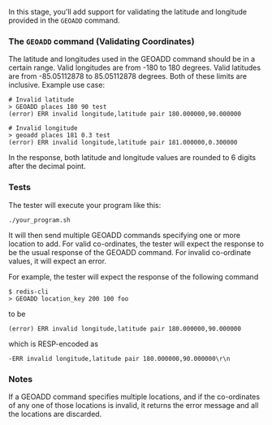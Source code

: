 In this stage, you'll add support for validating the latitude and longitude provided in the `GEOADD` command.

### The `GEOADD` command (Validating Coordinates)
The latitude and longitudes used in the GEOADD command should be in a certain range. Valid longitudes are from -180 to 180 degrees. Valid latitudes are from -85.05112878 to 85.05112878 degrees. Both of these limits are inclusive.
Example use case:

```
# Invalid latitude
> GEOADD places 180 90 test
(error) ERR invalid longitude,latitude pair 180.000000,90.000000

# Invalid longitude
> geoadd places 181 0.3 test
(error) ERR invalid longitude,latitude pair 181.000000,0.300000
```

In the response, both latitude and longitude values are  rounded to 6 digits after the decimal point.

### Tests
The tester will execute your program like this:
```
./your_program.sh
```
It will then send multiple GEOADD commands specifying one or more location to add. For valid co-ordinates, the tester will expect the response to be the usual response of the GEOADD command. For invalid co-ordinate values, it will expect an error.


For example, the tester will expect the response of the following command

```
$ redis-cli
> GEOADD location_key 200 100 foo
```

to be
```
(error) ERR invalid longitude,latitude pair 180.000000,90.000000
```

which is RESP-encoded as

```
-ERR invalid longitude,latitude pair 180.000000,90.000000\r\n
```

### Notes
If a GEOADD command specifies multiple locations, and if the co-ordinates of any one of those locations is invalid, it returns the error message and all the locations are discarded.